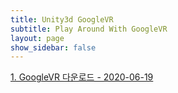 ```yaml
---
title: Unity3d GoogleVR
subtitle: Play Around With GoogleVR
layout: page
show_sidebar: false
---
```


[1. GoogleVR 다운로드 - 2020-06-19](https://beatchoi.github.io/unity3d/vive/2020/06/19/GoogleVRDownload)  
